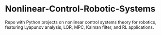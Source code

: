 # Nonlinear-Control-Robotic-Systems
Repo with Python projects on nonlinear control systems theory for robotics, featuring Lyapunov analysis, LQR, MPC, Kalman filter, and RL applications.

